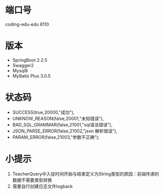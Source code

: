 # 端口号
coding-edu-edu 8110

# 版本
+ SpringBoot 2.2.5
+ Swagger2
+ Mysql8
+ MyBatis Plus 3.0.5

# 状态码
+ SUCCESS(true,20000,"成功"),
+ UNKNOW_REASON(false,20001,"未知错误"),
+ BAD_SQL_GRAMMAR(false,21001,"sql语法错误"),
+ JSON_PARSE_ERROR(false,21002,"json 解析错误"),
+ PARAM_ERROR(false,21003,"参数不正确");

# 小提示
1. TeacherQuery中入驻时间开始与结束定义为String类型的原因：前端传递的数据不需要类型转换
2. 需要自行创建日志文件logback